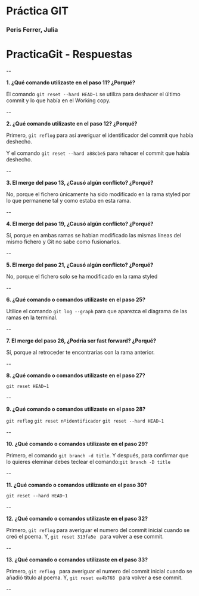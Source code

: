 # Práctica GIT

### Peris Ferrer, Julia

# PracticaGit - Respuestas

--

**1. ¿Qué comando utilizaste en el paso 11? ¿Porqué?**

El comando `git reset --hard HEAD~1` se utiliza para deshacer el último commit y lo que había en el Working copy.

--

**2. ¿Qué comando utilizaste en el paso 12? ¿Porqué?**

Primero, `git reflog` para así averiguar el identificador del commit que había deshecho.

Y el comando `git reset --hard a88cbe5` para rehacer el commit que había deshecho.

--

**3. El merge del paso 13, ¿Causó algún conflicto? ¿Porqué?**

No, porque el fichero únicamente ha sido modificado en la rama styled por lo que permanene tal y como estaba en esta rama.

--

**4. El merge del paso 19, ¿Causó algún conflicto? ¿Porqué?**

Sí, porque en ambas ramas se habian modificado las mismas líneas del mismo fichero y Git no sabe como fusionarlos.

--

**5. El merge del paso 21, ¿Causó algún conflicto? ¿Porqué?**

No, porque el fichero solo se ha modificado en la rama styled

--

**6. ¿Qué comando o comandos utilizaste en el paso 25?**

Utilice el comando `git log --graph` para que aparezca el diagrama de las ramas en la terminal.

--

**7. El merge del paso 26, ¿Podría ser fast forward? ¿Porqué?**

Sí, porque al retroceder te encontrarias con la rama anterior.

--

**8. ¿Qué comando o comandos utilizaste en el paso 27?**

`git reset HEAD~1` 


--

**9. ¿Qué comando o comandos utilizaste en el paso 28?**

`git reflog` 
`git reset nºidentificador` 
`git reset --hard HEAD~1` 

--

**10. ¿Qué comando o comandos utilizaste en el paso 29?**

Primero, el comando `git branch -d title`.
Y después, para confirmar que lo quieres eleminar debes teclear el comando:`git branch -D title` 

--

**11. ¿Qué comando o comandos utilizaste en el paso 30?**

`git reset --hard HEAD~1` 

--

**12. ¿Qué comando o comandos utilizaste en el paso 32?**

Primero, `git reflog` para averiguar el numero del commit inicial cuando se creó el poema. Y, `git reset 313fa5e ` para volver a ese commit.

--

**13. ¿Qué comando o comandos utilizaste en el paso 33?**

Primero, `git reflog ` para averiguar el numero del commit inicial cuando se añadió título al poema. Y, `git reset ea4b768 ` para volver a ese commit.

--



